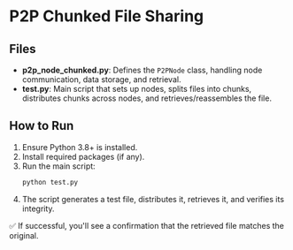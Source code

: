 # P2P Chunked File Sharing

## Files
- **p2p_node_chunked.py**: Defines the `P2PNode` class, handling node communication, data storage, and retrieval.
- **test.py**: Main script that sets up nodes, splits files into chunks, distributes chunks across nodes, and retrieves/reassembles the file.

## How to Run
1. Ensure Python 3.8+ is installed.
2. Install required packages (if any).
3. Run the main script:
   ```bash
   python test.py
   ```
4. The script generates a test file, distributes it, retrieves it, and verifies its integrity.

✅ If successful, you'll see a confirmation that the retrieved file matches the original.

